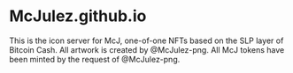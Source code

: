 # McJulez.github.io
This is the icon server for McJ, one-of-one NFTs based on the SLP layer of Bitcoin Cash. 
All artwork is created by @McJulez-png. All McJ tokens have been minted by the request of @McJulez-png.
